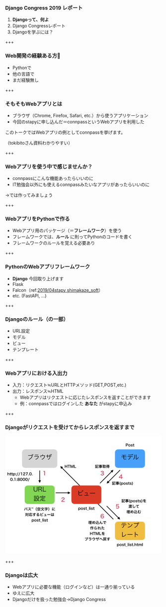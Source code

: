### Django Congress 2019 レポート

1. **Djangoって、何よ**
2. Django Congressレポート
3. Djangoを学ぶには？

+++

### Web開発の経験ある方🙋‍

- Pythonで
- 他の言語で
- まだ経験無し

+++

### そもそもWebアプリとは

- ブラウザ（Chrome, Firefox, Safari, etc.）から使うアプリケーション
- 今回のstapyに申し込んだ＝connpassというWebアプリを利用した

このトークではWebアプリの例としてconnpassを挙げます。

（tokibitoさん資料わかりやすい）

+++

### Webアプリを使う中で感じませんか？

- connpassにこんな機能あったらいいのに
- IT勉強会以外にも使えるconnpassみたいなアプリがあったらいいのに

→では作ってみましょう

+++

### WebアプリをPythonで作る

- Webアプリ用のパッケージ（＝**フレームワーク**）を使う
- フレームワークでは、**ルール** に則ってPythonのコードを書く
- フレームワークのルールを覚える必要あり

+++

### PythonのWebアプリフレームワーク

- **Django** 今回取り上げます
- Flask
- Falcon（ref:[2019/04stapy shimakaze_soft](https://speakerdeck.com/shimakaze01/flasktodjangoyi-wai-falseapikai-fa-falsexuan-ze-zhi)）
- etc. (FastAPI, ...)

+++

### Djangoのルール（の一部）

- URL設定
- モデル
- ビュー
- テンプレート

+++

### Webアプリにおける入出力

- 入力：リクエスト≒URLとHTTPメソッド(GET,POST,etc.)
- 出力：レスポンス≒HTML
  - Webアプリはリクエストに応じたレスポンスを返すことができます
  - 例：connpassではログインした **あなた** がstapyに申込み

+++

### Djangoがリクエストを受けてからレスポンスを返すまで

![Webアプリの動作の流れ：リクエスト→URL設定→ビュー→モデル→ビュー→テンプレート→レスポンス](elv_Feb_django_developcompass/assets/part0/django_structure.001.png)

+++

### Djangoは広大

- Webアプリに必要な機能（ログインなど）は一通り揃っている
- ゆえに広大
- Djangoだけを扱った勉強会→Django Congress
